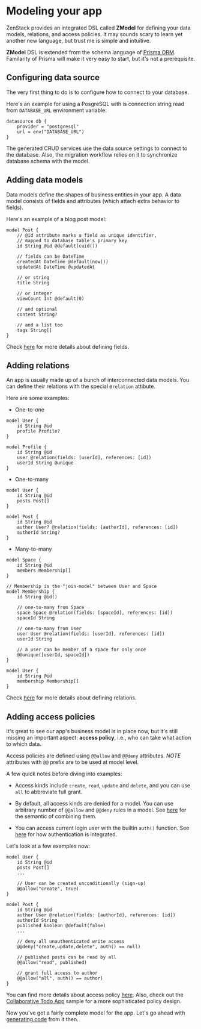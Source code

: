 # Modeling your app

ZenStack provides an integrated DSL called **ZModel** for defining your data models, relations, and access policies. It may sounds scary to learn yet another new language, but trust me is simple and intuitive.

**ZModel** DSL is extended from the schema language of [Prisma ORM](https://www.prisma.io/docs/concepts/components/prisma-schema ':target=_blank'). Familarity of Prisma will make it very easy to start, but it's not a prerequisite.

## Configuring data source

The very first thing to do is to configure how to connect to your database.

Here's an example for using a PosgreSQL with is connection string read from `DATABASE_URL` environment variable:

```zmodel
datasource db {
    provider = "postgresql"
    url = env("DATABASE_URL")
}
```

The generated CRUD services use the data source settings to connect to the database. Also, the migration workflow relies on it to synchronize database schema with the model.

## Adding data models

Data models define the shapes of business entities in your app. A data model consists of fields and attributes (which attach extra behavior to fields).

Here's an example of a blog post model:

```zmodel
model Post {
    // @id attribute marks a field as unique identifier,
    // mapped to database table's primary key
    id String @id @default(cuid())

    // fields can be DateTime
    createdAt DateTime @default(now())
    updatedAt DateTime @updatedAt

    // or string
    title String

    // or integer
    viewCount Int @default(0)

    // and optional
    content String?

    // and a list too
    tags String[]
}
```

Check [here](zmodel-field.md) for more details about defining fields.

## Adding relations

An app is usually made up of a bunch of interconnected data models. You can define their relations with the special `@relation` attibute.

Here are some examples:

-   One-to-one

```zmodel
model User {
    id String @id
    profile Profile?
}

model Profile {
    id String @id
    user @relation(fields: [userId], references: [id])
    userId String @unique
}
```

-   One-to-many

```zmodel
model User {
    id String @id
    posts Post[]
}

model Post {
    id String @id
    author User? @relation(fields: [authorId], references: [id])
    authorId String?
}
```

-   Many-to-many

```zmodel
model Space {
    id String @id
    members Membership[]
}

// Membership is the "join-model" between User and Space
model Membership {
    id String @id()

    // one-to-many from Space
    space Space @relation(fields: [spaceId], references: [id])
    spaceId String

    // one-to-many from User
    user User @relation(fields: [userId], references: [id])
    userId String

    // a user can be member of a space for only once
    @@unique([userId, spaceId])
}

model User {
    id String @id
    membership Membership[]
}
```

Check [here](zmodel-relation.md) for more details about defining relations.

## Adding access policies

It's great to see our app's business model is in place now, but it's still missing an important aspect: **access policy**, i.e., who can take what action to which data.

Access policies are defined using `@@allow` and `@@deny` attributes. _NOTE_ attributes with `@@` prefix are to be used at model level.

A few quick notes before diving into examples:

-   Access kinds include `create`, `read`, `update` and `delete`, and you can use `all` to abbreviate full grant.

-   By default, all access kinds are denied for a model. You can use arbitrary number of `@@allow` and `@@deny` rules in a model. See [here](zmodel-access-policy.md#combining-multiple-rules) for the semantic of combining them.

-   You can access current login user with the builtin `auth()` function. See [here](integrating-authentication.md) for how authentication is integrated.

Let's look at a few examples now:

```zmodel
model User {
    id String @id
    posts Post[]
    ...

    // User can be created unconditionally (sign-up)
    @@allow("create", true)
}

model Post {
    id String @id
    author User @relation(fields: [authorId], references: [id])
    authorId String
    published Boolean @default(false)
    ...

    // deny all unauthenticated write access
    @@deny("create,update,delete", auth() == null)

    // published posts can be read by all
    @@allow("read", published)

    // grant full access to author
    @@allow("all", auth() == author)
}
```

You can find more details about access policy [here](zmodel-access-policy.md). Also, check out the [Collaborative Todo App](https://github.com/zenstackhq/todo-demo-sqlite) sample for a more sophisticated policy design.

Now you've got a fairly complete model for the app. Let's go ahead with [generating code](code-generation.md) from it then.
